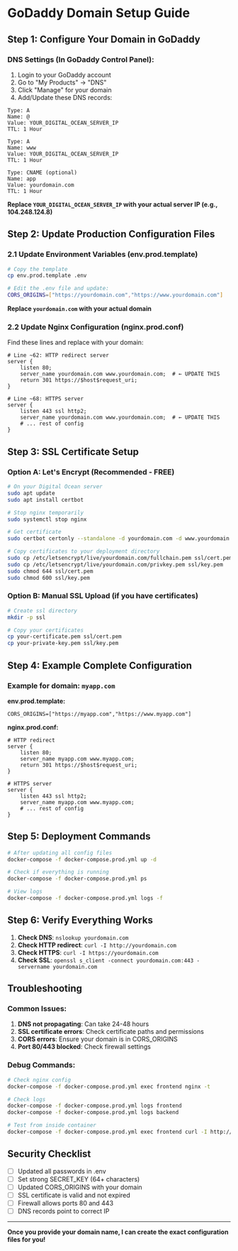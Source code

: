 # GoDaddy Domain Setup Guide

## Step 1: Configure Your Domain in GoDaddy

### DNS Settings (In GoDaddy Control Panel):
1. Login to your GoDaddy account
2. Go to "My Products" → "DNS"
3. Click "Manage" for your domain
4. Add/Update these DNS records:

```
Type: A
Name: @
Value: YOUR_DIGITAL_OCEAN_SERVER_IP
TTL: 1 Hour

Type: A  
Name: www
Value: YOUR_DIGITAL_OCEAN_SERVER_IP
TTL: 1 Hour

Type: CNAME (optional)
Name: app
Value: yourdomain.com
TTL: 1 Hour
```

**Replace `YOUR_DIGITAL_OCEAN_SERVER_IP` with your actual server IP (e.g., 104.248.124.8)**

## Step 2: Update Production Configuration Files

### 2.1 Update Environment Variables (env.prod.template)

```bash
# Copy the template
cp env.prod.template .env

# Edit the .env file and update:
CORS_ORIGINS=["https://yourdomain.com","https://www.yourdomain.com"]
```

**Replace `yourdomain.com` with your actual domain**

### 2.2 Update Nginx Configuration (nginx.prod.conf)

Find these lines and replace with your domain:

```nginx
# Line ~62: HTTP redirect server
server {
    listen 80;
    server_name yourdomain.com www.yourdomain.com;  # ← UPDATE THIS
    return 301 https://$host$request_uri;
}

# Line ~68: HTTPS server  
server {
    listen 443 ssl http2;
    server_name yourdomain.com www.yourdomain.com;  # ← UPDATE THIS
    # ... rest of config
}
```

## Step 3: SSL Certificate Setup

### Option A: Let's Encrypt (Recommended - FREE)
```bash
# On your Digital Ocean server
sudo apt update
sudo apt install certbot

# Stop nginx temporarily
sudo systemctl stop nginx

# Get certificate
sudo certbot certonly --standalone -d yourdomain.com -d www.yourdomain.com

# Copy certificates to your deployment directory
sudo cp /etc/letsencrypt/live/yourdomain.com/fullchain.pem ssl/cert.pem
sudo cp /etc/letsencrypt/live/yourdomain.com/privkey.pem ssl/key.pem
sudo chmod 644 ssl/cert.pem
sudo chmod 600 ssl/key.pem
```

### Option B: Manual SSL Upload (if you have certificates)
```bash
# Create ssl directory
mkdir -p ssl

# Copy your certificates
cp your-certificate.pem ssl/cert.pem
cp your-private-key.pem ssl/key.pem
```

## Step 4: Example Complete Configuration

### Example for domain: `myapp.com`

**env.prod.template:**
```env
CORS_ORIGINS=["https://myapp.com","https://www.myapp.com"]
```

**nginx.prod.conf:**
```nginx
# HTTP redirect
server {
    listen 80;
    server_name myapp.com www.myapp.com;
    return 301 https://$host$request_uri;
}

# HTTPS server
server {
    listen 443 ssl http2;
    server_name myapp.com www.myapp.com;
    # ... rest of config
}
```

## Step 5: Deployment Commands

```bash
# After updating all config files
docker-compose -f docker-compose.prod.yml up -d

# Check if everything is running
docker-compose -f docker-compose.prod.yml ps

# View logs
docker-compose -f docker-compose.prod.yml logs -f
```

## Step 6: Verify Everything Works

1. **Check DNS**: `nslookup yourdomain.com`
2. **Check HTTP redirect**: `curl -I http://yourdomain.com`
3. **Check HTTPS**: `curl -I https://yourdomain.com`
4. **Check SSL**: `openssl s_client -connect yourdomain.com:443 -servername yourdomain.com`

## Troubleshooting

### Common Issues:
1. **DNS not propagating**: Can take 24-48 hours
2. **SSL certificate errors**: Check certificate paths and permissions
3. **CORS errors**: Ensure your domain is in CORS_ORIGINS
4. **Port 80/443 blocked**: Check firewall settings

### Debug Commands:
```bash
# Check nginx config
docker-compose -f docker-compose.prod.yml exec frontend nginx -t

# Check logs
docker-compose -f docker-compose.prod.yml logs frontend
docker-compose -f docker-compose.prod.yml logs backend

# Test from inside container
docker-compose -f docker-compose.prod.yml exec frontend curl -I http://backend:8000/health
```

## Security Checklist

- [ ] Updated all passwords in .env
- [ ] Set strong SECRET_KEY (64+ characters)
- [ ] Updated CORS_ORIGINS with your domain
- [ ] SSL certificate is valid and not expired
- [ ] Firewall allows ports 80 and 443
- [ ] DNS records point to correct IP

---

**Once you provide your domain name, I can create the exact configuration files for you!** 